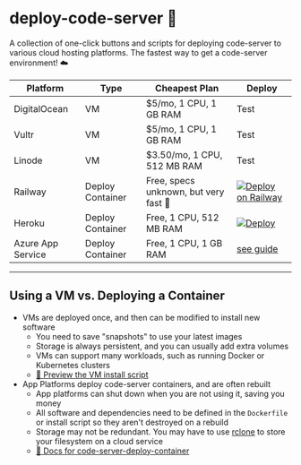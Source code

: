 # deploy-code-server 🚀

A collection of one-click buttons and scripts for deploying code-server to various cloud hosting platforms. The fastest way to get a code-server environment! ☁️

| Platform          | Type             | Cheapest Plan                         | Deploy                                                                                                                                                                                                                                                                                                                                         |
| ----------------- | ---------------- | ------------------------------------- | ---------------------------------------------------------------------------------------------------------------------------------------------------------------------------------------------------------------------------------------------------------------------------------------------------------------------------------------------- |
| DigitalOcean      | VM               | $5/mo, 1 CPU, 1 GB RAM                | Test                                                                                                                                                                                                                                                                                                                                           |
| Vultr             | VM               | $5/mo, 1 CPU, 1 GB RAM                | Test                                                                                                                                                                                                                                                                                                                                           |
| Linode            | VM               | $3.50/mo, 1 CPU, 512 MB RAM           | Test                                                                                                                                                                                                                                                                                                                                           |
| Railway           | Deploy Container | Free, specs unknown, but very fast 🚀 | [![Deploy on Railway](https://railway.app/button.svg)](https://railway.app/new?template=https%3A%2F%2Fgithub.com%2Fbpmct%2Fcode-server-railway&envs=PASSWORD%2CGIT_REPO&PASSWORDDesc=Your+password+to+log+in+to+code-server+with&GIT_REPODesc=A+git+repo+to+clone+and+open+in+code-server+%28ex.+https%3A%2F%2Fgithub.com%2Fcdr%2Fdocs.git%29) |
| Heroku            | Deploy Container | Free, 1 CPU, 512 MB RAM               | [![Deploy](https://www.herokucdn.com/deploy/button.svg)](https://heroku.com/deploy)                                                                                                                                                                                                                                                            |
| Azure App Service | Deploy Container | Free, 1 CPU, 1 GB RAM                 | [see guide](https://github.com/bencdr/code-server-azure)                                                                                                                                                                                                                                                                                       |

---

## Using a VM vs. Deploying a Container

- VMs are deployed once, and then can be modified to install new software
  - You need to save "snapshots" to use your latest images
  - Storage is always persistent, and you can usually add extra volumes
  - VMs can support many workloads, such as running Docker or Kubernetes clusters
  - [👀 Preview the VM install script](vm-script/)
- App Platforms deploy code-server containers, and are often rebuilt
  - App platforms can shut down when you are not using it, saving you money
  - All software and dependencies need to be defined in the `Dockerfile` or install script so they aren't destroyed on a rebuild
  - Storage may not be redundant. You may have to use [rclone](https://rclone.org/) to store your filesystem on a cloud service
  - [📄 Docs for code-server-deploy-container](deploy-container/)
